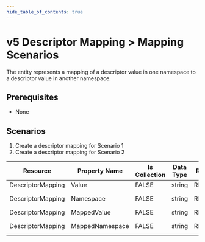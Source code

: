 ```yaml
---
hide_table_of_contents: true
---
```


# v5 Descriptor Mapping > Mapping Scenarios

The entity represents a mapping of a descriptor value in one namespace to a
descriptor value in another namespace.

## Prerequisites

* None

## Scenarios

1. Create a descriptor mapping for Scenario 1
2. Create a descriptor mapping for Scenario 2

| Resource          | Property Name   | Is Collection | Data Type | Required | Scenario 1 POST                                   | Scenario 2 POST                                   | Scenario 3 POST | Scenario 4 POST |
| ----------------- | --------------- | ------------- | --------- | -------- | ------------------------------------------------- | ------------------------------------------------- | --------------- | --------------- |
| DescriptorMapping | Value           | FALSE         | string    | REQUIRED | Algebra II                                        | Life and Physical Sciences I                      |                 |                 |
| DescriptorMapping | Namespace       | FALSE         | string    | REQUIRED | \[Native URI\]/AcademicSubjectDescriptor          | \[Native URI\]/AcademicSubjectDescriptor          |                 |                 |
| DescriptorMapping | MappedValue     | FALSE         | string    | REQUIRED | Advanced Algebra                                  | Biology 101                                       |                 |                 |
| DescriptorMapping | MappedNamespace | FALSE         | string    | REQUIRED | \[URI of mapped value\]/AcademicSubjectDescriptor | \[URI of mapped value\]/AcademicSubjectDescriptor |                 |                 |
